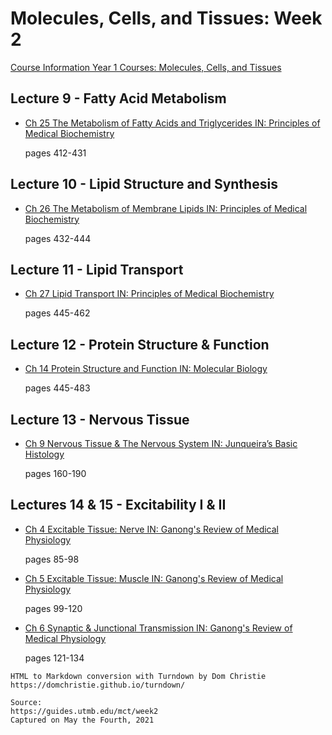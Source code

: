 # Molecules, Cells, and Tissues: Week 2

[Course Information Year 1 Courses: Molecules, Cells, and Tissues](/usmle/mct/course-information/)

## Lecture 9 - Fatty Acid Metabolism

*   [Ch 25 The Metabolism of Fatty Acids and Triglycerides IN: Principles of Medical Biochemistry](http://libux.utmb.edu/login?url=https://www.clinicalkey.com/#!/content/book/3-s2.0-B9780323296168000256)
    
    pages 412-431
    

## Lecture 10 - Lipid Structure and Synthesis

*   [Ch 26 The Metabolism of Membrane Lipids IN: Principles of Medical Biochemistry](http://libux.utmb.edu/login?url=https://www.clinicalkey.com/#!/content/book/3-s2.0-B9780323296168000268)
    
    pages 432-444
    

## Lecture 11 - Lipid Transport

*   [Ch 27 Lipid Transport IN: Principles of Medical Biochemistry](http://libux.utmb.edu/login?url=https://www.clinicalkey.com/#!/content/book/3-s2.0-B978032329616800027X)
    
    pages 445-462
    

## Lecture 12 - Protein Structure & Function

*   [Ch 14 Protein Structure and Function IN: Molecular Biology](http://libux.utmb.edu/login?url=https://www.clinicalkey.com/#!/content/book/3-s2.0-B9780128132883000148)
    
    pages 445-483
    

## Lecture 13 - Nervous Tissue

*   [Ch 9 Nervous Tissue & The Nervous System IN: Junqueira’s Basic Histology](http://libux.utmb.edu/login?url=https://accessmedicine.mhmedical.com/content.aspx?bookid=2430&sectionid=190279231)
    
    pages 160-190
    

## Lectures 14 & 15 - Excitability I & II

*   [Ch 4 Excitable Tissue: Nerve IN: Ganong's Review of Medical Physiology](http://libux.utmb.edu/login?url=https://accessmedicine.mhmedical.com/content.aspx?bookid=2525&sectionid=204290778)
    
    pages 85-98
    
*   [Ch 5 Excitable Tissue: Muscle IN: Ganong's Review of Medical Physiology](http://libux.utmb.edu/login?url=https://accessmedicine.mhmedical.com/content.aspx?bookid=2525&sectionid=204290851)
    
    pages 99-120
    
*   [Ch 6 Synaptic & Junctional Transmission IN: Ganong's Review of Medical Physiology](http://libux.utmb.edu/login?url=https://accessmedicine.mhmedical.com/content.aspx?bookid=2525&sectionid=204290994)
    
    pages 121-134

```
HTML to Markdown conversion with Turndown by Dom Christie
https://domchristie.github.io/turndown/

Source:
https://guides.utmb.edu/mct/week2
Captured on May the Fourth, 2021
```
